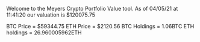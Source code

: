 Welcome to the Meyers Crypto Portfolio Value tool. 
As of 04/05/21 at 11:41:20 our valuation is $120075.75 

BTC Price = $59344.75
 ETH Price = $2120.56
BTC Holdings = 1.06BTC
 ETH holdings = 26.960005962ETH 
